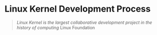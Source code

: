 # Linux Kernel Development Process

> _Linux Kernel is the largest collaborative development project in the history of computing_ Linux Foundation
